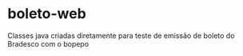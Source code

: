 # boleto-web
Classes java criadas diretamente para teste de emissão de boleto do Bradesco com o bopepo
